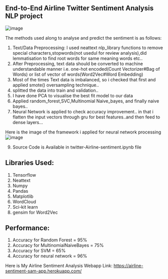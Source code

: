 ## End-to-End Airline Twitter Sentiment Analysis NLP project

![image](https://user-images.githubusercontent.com/73512374/179816432-db91aa4a-9bd3-4fa7-92c2-700396926520.png)

The methods used along to analyse and predict the sentiment is as follows:
1. Text/Data Preprocessing: I used neattext nlp_library functions to remove special characters,stopwords(not usedul for review analysis),did lemmatisation to find root words for same meaning words etc..
2. After Preprocessing, text data should be converted to machine understandable manner i.e. one-hot encoded(Count Vectorizer#Bag of Words) or list of vector of words(Word2Vec#Word Embedding) 
3. Most of the times Text data is imbalanced, so i checked that first and applied smote() oversampling technique..
4. splitted the data into train and validation..
5. I have done PCA to visualise the best fit model to our data
6. Applied random_forest,SVC,Multinomial Naive_bayes, and finally naive bayes..
7. Neural Network is applied to check accuracy improvement.. in that i flatten the input vectors through gru for best features..and then feed to dense layers...

Here is the image of the framework i applied for neural network processing
![image](https://user-images.githubusercontent.com/73512374/136689327-c3a2461f-9cf8-48d5-b273-e5ea5993bf55.png)

9. Source Code is Available in twitter-Airline-sentiment.ipynb file

## Libraries Used:
1. Tensorflow
2. Neattext
3. Numpy
4. Pandas
5. Matplotlib
6. WordCloud
7. Sci-kit learn
8. gensim for Word2Vec

## Performance:
1. Accuracy for Random Forest         = 95%
2. Accuracy for MultinomialNaiveBayes = 75%
3. Accuracy for SVM                   = 65%
4. Accuracy for neural network        = 96%



Here is My Airline Sentiment Analysis Webapp Link:
https://airline-sentiment-sam-app.herokuapp.com/

